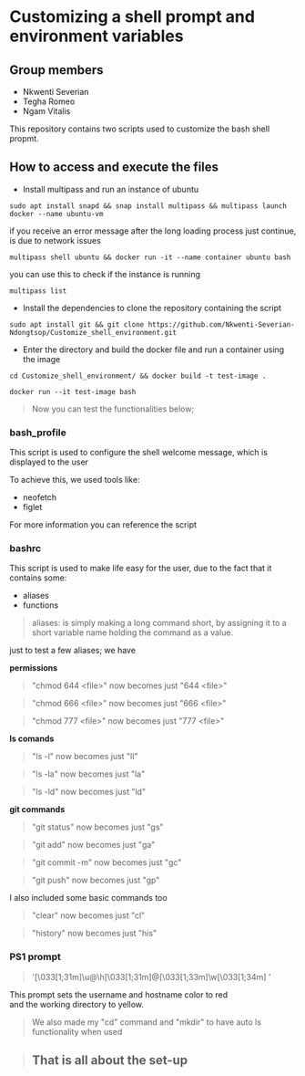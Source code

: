 # Customizing a shell prompt and environment variables

## Group members
- Nkwenti Severian
- Tegha Romeo
- Ngam Vitalis

This repository contains two scripts used to customize the bash shell propmt.

## How to access and execute the files

- Install multipass and run an instance of ubuntu

```
sudo apt install snapd && snap install multipass && multipass launch docker --name ubuntu-vm
```
if you receive an error message after the long loading process just continue, is due to network issues

```
multipass shell ubuntu && docker run -it --name container ubuntu bash
```

you can use  this to check if the instance is running

```
multipass list
```

- Install the dependencies to clone the repository containing the script

```
sudo apt install git && git clone https://github.com/Nkwenti-Severian-Ndongtsop/Customize_shell_environment.git
```

- Enter the directory and build the docker file and run a container using the image

  
```
cd Customize_shell_environment/ && docker build -t test-image .
```

```
docker run --it test-image bash
```

> Now you can test the functionalities below;

### bash_profile
This script is used to configure the shell welcome message, which is displayed to the user

To achieve this, we used tools like:
- neofetch
- figlet

For more information you can reference the script

### bashrc
This script is used to make life easy for the user, due to the fact that it contains some:
- aliases
- functions

> aliases: is simply making a long command short, by assigning it to a short variable name holding the command as a value.

just to test a few aliases; we have

**permissions**

> "chmod 644 \<file>" now becomes just "644 \<file>"

> "chmod 666 \<file>" now becomes just "666 \<file>"

> "chmod 777 \<file>" now becomes just "777 \<file>"

**ls comands**

> "ls -l" now becomes just "ll"

> "ls -la" now becomes just "la"

> "ls -ld" now becomes just "ld"

**git commands**

> "git status" now becomes just "gs"

> "git add" now becomes just "ga"

> "git commit -m" now becomes just "gc"

> "git push" now becomes just "gp"

I also included some basic commands too

> "clear" now becomes just "cl"

> "history" now becomes just "his"

### PS1 prompt

> '\[\033[1;31m\]\u@\h\[\033[1;31m\]@\[\033[1;33m\]\w\[\033[1;34m\] '

This prompt sets the username and hostname color to red\
and the working directory to yellow.

> We also made my "cd" command and "mkdir" to have auto ls functionality when used

> ## That is all about the set-up
